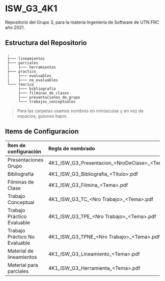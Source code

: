 # ISW_G3_4K1

Repositorio del Grupo 3, para la materia Ingeniería de Software de UTN FRC año 2021.

## Estructura del Repositorio
     .
     ├─── lineamientos
     ├─── parciales
     |    ├─── herramientas
     ├─── practico
     |    ├─── evaluables
     |    ├─── no_evaluables
     └─── teorico
          ├─── bibliografia
          ├─── filminas_de_clases
          ├─── presentaciones_de_grupo
          └─── trabajos_conceptuales
> Para las carpetas usamos nombres en minúsculas y en vez de espacios, guiones bajos. 

## Items de Configuracion

| **Ítem de configuración** |	            **Regla de nombrado**               |	               **Ubicación**                |
|:-------------------------|:--------------------------------------------------|:------------------------------------------- |
| Presentaciones Grupo	| 4K1_ISW_G3_Presentacion_\<NroDeClase>_\<Tema>.pdf | ISW_G3_4K1/teorico/presentaciones_de_grupo/ |
| Bibliografía |	4K1_ISW_G3_Bibliografia_<Título>.pdf |	ISW_G3_4K1/teorico/bibliografia/ |
| Filminas de Clase |	4K1_ISW_G3_Filmina_\<Tema>.pdf |	ISW_G3_4K1/teorico/filminas_de_clase/ |
| Trabajo Conceptual |	4K1_ISW_G3_TC_\<Nro Trabajo>_\<Tema>.pdf |	ISW_G3_4K1/teorico/trabajos_conceptuales/ |
| Trabajo Práctico Evaluable |	4K1_ISW_G3_TPE_\<Nro Trabajo>_\<Tema>.pdf |	ISW_G3_4K1/practico/trabajos_prácticos/evaluables/ |
| Trabajo Práctico No Evaluable |	4K1_ISW_G3_TPNE_\<Nro Trabajo>_\<Tema>.pdf |	ISW_G3_4K1/Practico/trabajos_practicos/no_evaluables/ |
| Material de lineamientos |	4K1_ISW_G3_Lineamiento_\<Tema>.pdf	| ISW_G3_4K1/lineamientos/ |
| Material para parciales |	4K1_ISW_G3_Herramienta_\<Tema>.pdf	| ISW_G3_4K1/parciales/herramientas/ |

